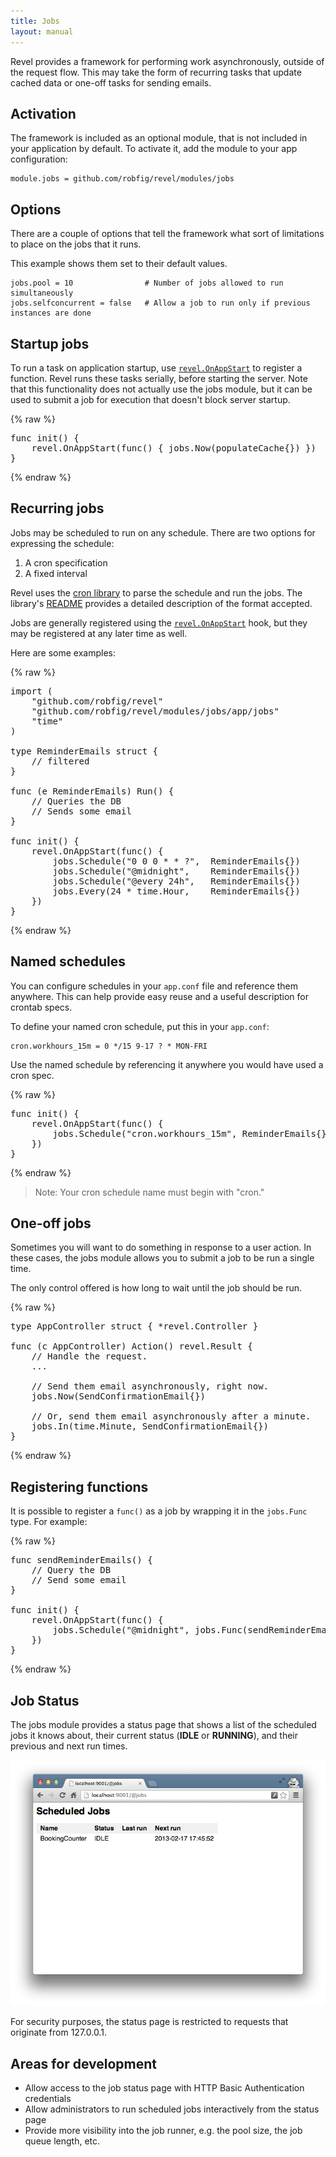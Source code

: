 ```yaml
---
title: Jobs
layout: manual
---
```


Revel provides a framework for performing work asynchronously, outside of the
request flow.  This may take the form of recurring tasks that update cached data
or one-off tasks for sending emails.

## Activation

The framework is included as an optional module, that is not included in your
application by default.  To activate it, add the module to your app
configuration:

    module.jobs = github.com/robfig/revel/modules/jobs

## Options

There are a couple of options that tell the framework what sort of limitations
to place on the jobs that it runs.

This example shows them set to their default values.

    jobs.pool = 10                # Number of jobs allowed to run simultaneously
    jobs.selfconcurrent = false   # Allow a job to run only if previous instances are done

## Startup jobs

To run a task on application startup, use
[`revel.OnAppStart`](../docs/godoc/init.html#OnAppStart) to register a function.
Revel runs these tasks serially, before starting the server.  Note that this
functionality does not actually use the jobs module, but it can be used to
submit a job for execution that doesn't block server startup.

{% raw %}
<pre class="prettyprint lang-go">
func init() {
    revel.OnAppStart(func() { jobs.Now(populateCache{}) })
}
</pre>
{% endraw %}

## Recurring jobs

Jobs may be scheduled to run on any schedule.  There are two options for expressing the schedule:

1. A cron specification
2. A fixed interval

Revel uses the [cron library](https://github.com/robfig/cron) to parse the
schedule and run the jobs.  The library's
[README](https://github.com/robfig/cron/blob/master/README.md) provides a detailed
description of the format accepted.

Jobs are generally registered using the
[`revel.OnAppStart`](../docs/godoc/init.html#OnAppStart) hook, but they may be
registered at any later time as well.

Here are some examples:

{% raw %}
<pre class="prettyprint lang-go">
import (
    "github.com/robfig/revel"
    "github.com/robfig/revel/modules/jobs/app/jobs"
    "time"
)

type ReminderEmails struct {
    // filtered
}

func (e ReminderEmails) Run() {
    // Queries the DB
    // Sends some email
}

func init() {
    revel.OnAppStart(func() {
        jobs.Schedule("0 0 0 * * ?",  ReminderEmails{})
        jobs.Schedule("@midnight",    ReminderEmails{})
        jobs.Schedule("@every 24h",   ReminderEmails{})
        jobs.Every(24 * time.Hour,    ReminderEmails{})
    })
}
</pre>
{% endraw %}

## Named schedules

You can configure schedules in your `app.conf` file and reference them anywhere.
This can help provide easy reuse and a useful description for crontab specs.

To define your named cron schedule, put this in your `app.conf`:

    cron.workhours_15m = 0 */15 9-17 ? * MON-FRI

Use the named schedule by referencing it anywhere you would have used a
cron spec.

{% raw %}
<pre class="prettyprint lang-go">
func init() {
    revel.OnAppStart(func() {
        jobs.Schedule("cron.workhours_15m", ReminderEmails{})
    })
}
</pre>
{% endraw %}

> Note: Your cron schedule name must begin with "cron."

## One-off jobs

Sometimes you will want to do something in response to a user action.  In these
cases, the jobs module allows you to submit a job to be run a single time.

The only control offered is how long to wait until the job should be run.

{% raw %}
<pre class="prettyprint lang-go">
type AppController struct { *revel.Controller }

func (c AppController) Action() revel.Result {
    // Handle the request.
    ...

    // Send them email asynchronously, right now.
    jobs.Now(SendConfirmationEmail{})

    // Or, send them email asynchronously after a minute.
    jobs.In(time.Minute, SendConfirmationEmail{})
}
</pre>
{% endraw %}

## Registering functions

It is possible to register a `func()` as a job by wrapping it in the `jobs.Func`
type.  For example:

{% raw %}
<pre class="prettyprint lang-go">
func sendReminderEmails() {
    // Query the DB
    // Send some email
}

func init() {
    revel.OnAppStart(func() {
        jobs.Schedule("@midnight", jobs.Func(sendReminderEmails))
    })
}
</pre>
{% endraw %}

## Job Status

The jobs module provides a status page that shows a list of the scheduled jobs
it knows about, their current status (**IDLE** or **RUNNING**), and their
previous and next run times.

![Job Status Page](../img/jobs-status.png)

For security purposes, the status page is restricted to requests that originate
from 127.0.0.1.

## Areas for development

* Allow access to the job status page with HTTP Basic Authentication credentials
* Allow administrators to run scheduled jobs interactively from the status page
* Provide more visibility into the job runner, e.g. the pool size, the job queue length, etc.

